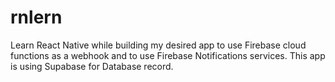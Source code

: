 # rnlern
Learn React Native while building my desired app to use Firebase cloud functions as a webhook and to use Firebase Notifications services. This app is using Supabase for Database record.
